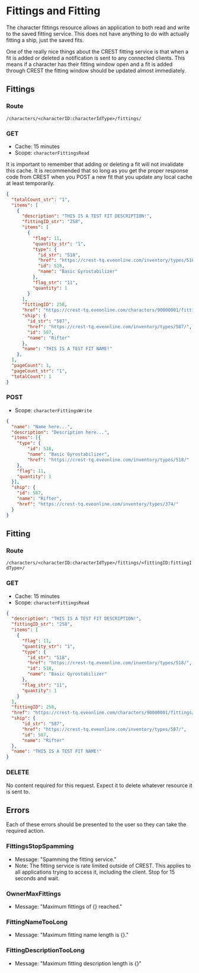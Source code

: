 # Fittings and Fitting
The character fittings resource allows an application to both read and write to the saved fitting service. This does not have anything to do with actually fitting a ship, just the saved fits.

One of the really nice things about the CREST fitting service is that when a fit is added or deleted a notification is sent to any connected clients. This means if a character has their fitting window open and a fit is added through CREST the fitting window should be updated almost immediately.

## Fittings
### Route
``/characters/<characterID:characterIdType>/fittings/``

### GET
* Cache: 15 minutes
* Scope: `characterFittingsRead`

It is important to remember that adding or deleting a fit will not invalidate this cache. It is recommended that so long as you get the proper response code from CREST when you POST a new fit that you update any local cache at least temporarily.

```json
{
  "totalCount_str": "1",
  "items": [
    {
      "description": "THIS IS A TEST FIT DESCRIPTION!",
      "fittingID_str": "258",
      "items": [
        {
          "flag": 11,
          "quantity_str": "1",
          "type": {
            "id_str": "518",
            "href": "https://crest-tq.eveonline.com/inventory/types/518/",
            "id": 518,
            "name": "Basic Gyrostabilizer"
          },
          "flag_str": "11",
          "quantity": 1
        }
      ],
      "fittingID": 258,
      "href": "https://crest-tq.eveonline.com/characters/90000001/fittings/258/",
      "ship": {
        "id_str": "587",
        "href": "https://crest-tq.eveonline.com/inventory/types/587/",
        "id": 587,
        "name": "Rifter"
      },
      "name": "THIS IS A TEST FIT NAME!"
    },
  ],
  "pageCount": 1,
  "pageCount_str": "1",
  "totalCount": 1
}
```

### POST
* Scope: `characterFittingsWrite`

```json
{
  "name": "Name here...",
  "description": "Description here...",
  "items": [{
    "type": {
        "id": 518,
        "name": "Basic Gyrostabilizer",
        "href": "https://crest-tq.eveonline.com/inventory/types/518/"
    },
    "flag": 11,
    "quantity": 1
  }],
  "ship": {
    "id": 587,
    "name": "Rifter",
    "href": "https://crest-tq.eveonline.com/inventory/types/374/"
  }
}
```

## Fitting
### Route
``/characters/<characterID:characterIdType>/fittings/<fittingID:fittingIdType>/``

### GET
* Cache: 15 minutes
* Scope: `characterFittingsRead`

```json
{
  "description": "THIS IS A TEST FIT DESCRIPTION!",
  "fittingID_str": "258",
  "items": [
    {
      "flag": 11,
      "quantity_str": "1",
      "type": {
        "id_str": "518",
        "href": "https://crest-tq.eveonline.com/inventory/types/518/",
        "id": 518,
        "name": "Basic Gyrostabilizer"
      },
      "flag_str": "11",
      "quantity": 1
    }
  ],
  "fittingID": 258,
  "href": "https://crest-tq.eveonline.com/characters/90000001/fittings/258/",
  "ship": {
      "id_str": "587",
      "href": "https://crest-tq.eveonline.com/inventory/types/587/",
      "id": 587,
      "name": "Rifter"
  },
  "name": "THIS IS A TEST FIT NAME!"
}
```

### DELETE
No content required for this request. Expect it to delete whatever resource
it is sent to.

## Errors
Each of these errors should be presented to the user so they can take the required action.

### FittingsStopSpamming
* Message: "Spamming the fitting service."
* Note: The fitting service is rate limited outside of CREST. This applies to all applications trying to access it, including the client. Stop for 15 seconds and wait.

### OwnerMaxFittings
* Message: "Maximum fittings of {} reached."

### FittingNameTooLong
* Message: "Maximum fitting name length is {}."

### FittingDescriptionTooLong
* Message: "Maximum fitting description length is {}"
